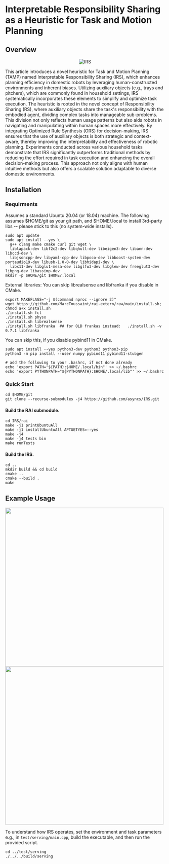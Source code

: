 # Interpretable Responsibility Sharing as a Heuristic for Task and Motion Planning
## Overview
<p align="center">
  <img src="https://github.com/user-attachments/assets/e17382f9-98e3-4b0f-a9aa-9f4cd9846e9f" alt="IRS"/>
</p>

This article introduces a novel heuristic for Task and Motion Planning (TAMP) named Interpretable Responsibility Sharing (IRS), which enhances planning efficiency in domestic robots by leveraging human-constructed environments and inherent biases. Utilizing auxiliary objects (e.g., trays and pitchers), which are commonly found in household settings, IRS systematically incorporates these elements to simplify and optimize task execution. The heuristic is rooted in the novel concept of Responsibility Sharing (RS), where auxiliary objects share the task's responsibility with the embodied agent, dividing complex tasks into manageable sub-problems. This division not only reflects human usage patterns but also aids robots in navigating and manipulating within human spaces more effectively. By integrating Optimized Rule Synthesis (ORS) for decision-making, IRS ensures that the use of auxiliary objects is both strategic and context-aware, thereby improving the interpretability and effectiveness of robotic planning. Experiments conducted across various household tasks demonstrate that IRS significantly outperforms traditional methods by reducing the effort required in task execution and enhancing the overall decision-making process. This approach not only aligns with human intuitive methods but also offers a scalable solution adaptable to diverse domestic environments.

## Installation
### Requirments
Assumes a standard Ubuntu 20.04 (or 18.04) machine.
The following assumes $HOME/git as your git path, and $HOME/.local to install 3rd-party libs -- please stick to this (no system-wide installs).
```
sudo apt update
sudo apt install --yes \
  g++ clang make cmake curl git wget \
  liblapack-dev libf2c2-dev libqhull-dev libeigen3-dev libann-dev libccd-dev \
  libjsoncpp-dev libyaml-cpp-dev libpoco-dev libboost-system-dev portaudio19-dev libusb-1.0-0-dev libhidapi-dev \
  libx11-dev libglu1-mesa-dev libglfw3-dev libglew-dev freeglut3-dev libpng-dev libassimp-dev
mkdir -p $HOME/git $HOME/.local
```
External libraries: You can skip librealsense and libfranka if you disable in CMake.
```
export MAKEFLAGS="-j $(command nproc --ignore 2)"
wget https://github.com/MarcToussaint/rai-extern/raw/main/install.sh; chmod a+x install.sh
./install.sh fcl
./install.sh physx
./install.sh librealsense
./install.sh libfranka  ## for OLD frankas instead:   ./install.sh -v 0.7.1 libfranka
```
You can skip this, if you disable pybind11 in CMake.
```
sudo apt install --yes python3-dev python3 python3-pip
python3 -m pip install --user numpy pybind11 pybind11-stubgen

# add the following to your .bashrc, if not done already
echo 'export PATH="${PATH}:$HOME/.local/bin"' >> ~/.bashrc
echo 'export PYTHONPATH="${PYTHONPATH}:$HOME/.local/lib"' >> ~/.bashrc
```
### Quick Start
```
cd $HOME/git
git clone --recurse-submodules -j4 https://github.com/asyncs/IRS.git
```
#### Build the RAI submodule.
```
cd IRS/rai
make -j1 printUbuntuAll
make -j1 installUbuntuAll APTGETYES=--yes
make -j4
make -j4 tests bin
make runTests
```
#### Build the IRS.
```
cd ..
mkdir build && cd build
cmake ..
cmake --build .
make
```

## Example Usage
<p float="left">
  <img src="https://github.com/asyncs/CA-TAMP/assets/40043682/89b6b435-a974-42cf-9fc1-c55a43e5784b" width="500" /> 
  <img src="https://github.com/asyncs/CA-TAMP/assets/40043682/b37f07c6-c0a1-46b1-a790-ba3cd2acf074" width="500" />
</p>

To understand how IRS operates, set the environment and task parameters e.g., in `test/serving/main.cpp`, build the executable, and then run the provided script.
``` 
cd ../test/serving
./../../build/serving 
```
